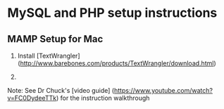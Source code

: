 MySQL and PHP setup instructions
================================


MAMP Setup for Mac
----------------------
1. Install [TextWrangler] (http://www.barebones.com/products/TextWrangler/download.html)

2. 



Note: See Dr Chuck's [video guide] (https://www.youtube.com/watch?v=FC0DydeeTTk) for the instruction walkthrough
